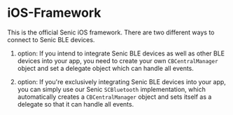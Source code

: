 iOS-Framework
=============

This is the official Senic iOS framework.
There are two different ways to connect to Senic BLE devices.

1. option: If you intend to integrate Senic BLE devices as well as other BLE devices into your app, 
you need to create your own <code>CBCentralManager</code> object 
and set a delegate object which can handle all events.

2. option: If you're exclusively integrating Senic BLE devices into your app, 
you can simply use our Senic <code>SCBluetooth</code> implementation,
which automatically creates a <code>CBCentralManager</code> object 
and sets itself as a delegate so that it can handle all events.
